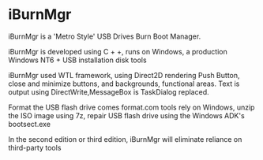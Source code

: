 iBurnMgr
========
iBurnMgr is a 'Metro Style' USB Drives Burn Boot Manager.

iBurnMgr is developed using C + +, runs on Windows, a production Windows NT6 + USB installation disk tools

iBurnMgr used WTL framework, using Direct2D rendering Push Button, close and minimize buttons, and backgrounds, functional areas. Text is output using DirectWrite,MessageBox is TaskDialog replaced.

Format the USB flash drive comes format.com tools rely on Windows, unzip the ISO image using 7z, repair USB flash drive using the Windows ADK's bootsect.exe

In the second edition or third edition, iBurnMgr will eliminate reliance on third-party tools
